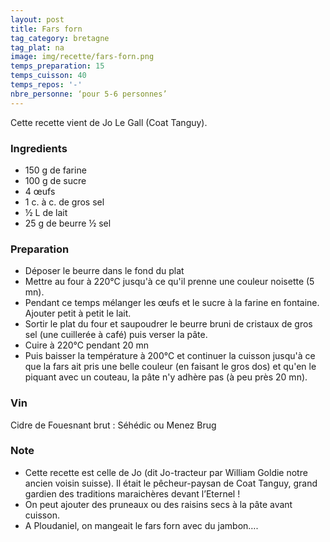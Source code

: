 ```yaml
---
layout: post
title: Fars forn
tag_category: bretagne
tag_plat: na
image: img/recette/fars-forn.png
temps_preparation: 15
temps_cuisson: 40
temps_repos: '-'
nbre_personne: ‘pour 5-6 personnes’
---
```

Cette recette vient de Jo Le Gall (Coat Tanguy).

### Ingredients
* 150 g de farine
* 100 g de sucre
* 4 œufs
* 1 c. à c. de gros sel
* ½ L de lait
* 25 g de beurre ½ sel

### Preparation
* Déposer le beurre dans le fond du plat
* Mettre au four à 220°C jusqu'à ce qu'il prenne une couleur noisette (5 mn).
* Pendant ce temps mélanger les œufs et le sucre à la farine en fontaine. Ajouter petit à petit le lait.
* Sortir le plat du four et saupoudrer le beurre bruni de cristaux de gros sel (une cuillerée à café) puis verser la pâte.
* Cuire à 220°C pendant 20 mn
* Puis baisser la température à 200°C et continuer la cuisson jusqu'à ce que la fars ait pris une belle couleur (en faisant le gros dos) et qu'en le piquant avec un couteau, la pâte n'y adhère pas (à peu près 20 mn).

### Vin
Cidre de Fouesnant brut : Séhédic ou Menez Brug

### Note
* Cette recette est celle de Jo (dit Jo-tracteur par William Goldie notre ancien voisin suisse). Il était le pêcheur-paysan de Coat Tanguy, grand gardien des traditions maraichères devant l’Eternel !
* On peut ajouter des pruneaux ou des raisins secs à la pâte avant cuisson.
* A Ploudaniel, on mangeait le fars forn avec du jambon…. 
